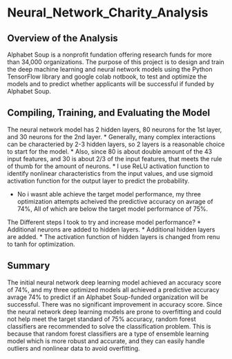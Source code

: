 # Neural_Network_Charity_Analysis

## Overview of the Analysis
Alphabet Soup is a nonprofit fundation offering research funds for more than 34,000 organizations. The purpose of this project is to design and train the deep machine learning and neural network models using the Python TensorFlow library and google colab notbook, to test and optimize the models and to predict whether applicants will be successful if funded by Alphabet Soup.

## Compiling, Training, and Evaluating the Model

The neural network model has 2 hidden layers, 80 neurons for the 1st layer, and 30 neurons for the 2nd layer. 
    * Generally, many complex interactions can be characteried by 2-3 hidden layers, so 2 layers is a reasonable choice to start for the model. 
    * Also, since 80 is about double amount of the 43 input features, and 30 is about 2/3 of the input features, that meets the rule of thumb for the amount of neurons. 
    * I use ReLU activation function to identify nonlinear characteristics from the input values, and use sigmoid activation function for the output layer to predict the probability.

* No i wasnt able achieve the target model performance, my three optimization attempts acheived the predictive accuracy on avrage of 74%, All of which are below the target model performance of 75%.

 The Different steps I took to try and increase model performance? 
    * Additional neurons are added to hidden layers.
    * Additional hidden layers are added.
    * The activation function of hidden layers is changed from renu to tanh for optimization.

## Summary
The initial neural network deep learning model achieved an accuracy score of 74%, and my three optimized models all achieved a predictive accuracy avrage 74% to predict if an Alphabet Soup-funded organization will be successful. There was no significant improvement in accuracy score. Since the neural network deep learning models are prone to overfitting and could not help meet the target standard of 75% accuracy, random forest classifiers are recommended to solve the classification problem. This is because that random forest classifiers are a type of ensemble learning model which is more robust and accurate, and they can easily handle outliers and nonlinear data to avoid overfitting. 
